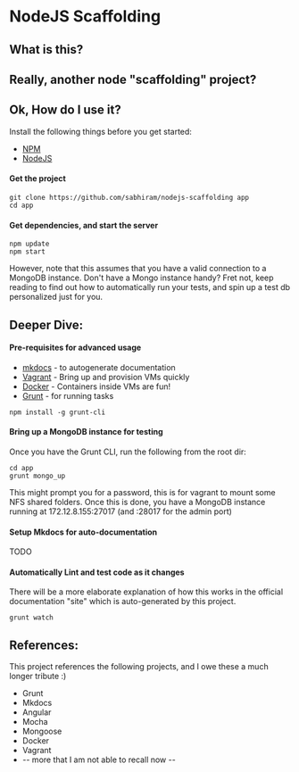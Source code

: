 # NodeJS Scaffolding


## What is this?

## Really, another node "scaffolding" project?

## Ok, How do I use it?

Install the following things before you get started:
* [NPM](https://www.npmjs.org/)
* [NodeJS](http://nodejs.org/)

#### Get the project
```
git clone https://github.com/sabhiram/nodejs-scaffolding app
cd app
```

#### Get dependencies, and start the server
```
npm update
npm start
```
However, note that this assumes that you  have a valid connection to a MongoDB instance. Don't have a Mongo instance handy? Fret not, keep reading to find out how to automatically run your tests, and spin up a test db personalized just for you.


## Deeper Dive:

#### Pre-requisites for advanced usage
* [mkdocs](http://www.mkdocs.org/) - to autogenerate documentation
* [Vagrant](http://www.vagrantup.com/) - Bring up and provision VMs quickly
* [Docker](https://www.docker.io/) - Containers inside VMs are fun!
* [Grunt](http://gruntjs.com/) - for running tasks
```
npm install -g grunt-cli
```

#### Bring up a MongoDB instance for testing
Once you have the Grunt CLI, run the following from the root dir:
```
cd app
grunt mongo_up
```
This might prompt you for a password, this is for vagrant to mount some NFS shared folders. Once this is done, you have a MongoDB instance running at 172.12.8.155:27017 (and :28017 for the admin port)

#### Setup Mkdocs for auto-documentation
TODO

#### Automatically Lint and test code as it changes
There will be a more elaborate explanation of how this works in the official documentation "site" which is auto-generated by this project.
```
grunt watch
```

## References:
This project references the following projects, and I owe these a much longer tribute :)
* Grunt
* Mkdocs
* Angular
* Mocha
* Mongoose
* Docker
* Vagrant
* -- more that I am not able to recall now --
